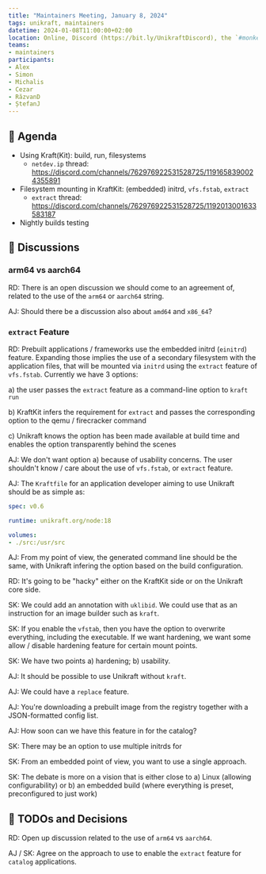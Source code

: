 ```yaml
---
title: "Maintainers Meeting, January 8, 2024"
tags: unikraft, maintainers
datetime: 2024-01-08T11:00:00+02:00
location: Online, Discord (https://bit.ly/UnikraftDiscord), the `#monkey-business` voice channel
teams:
- maintainers
participants:
- Alex
- Simon
- Michalis
- Cezar
- RăzvanD
- ȘtefanJ
---
```


## :dart: Agenda

* Using Kraft(Kit): build, run, filesystems
  * `netdev.ip` thread: https://discord.com/channels/762976922531528725/1191658390024355891
* Filesystem mounting in KraftKit: (embedded) initrd, `vfs.fstab`, `extract`
  * `extract` thread: https://discord.com/channels/762976922531528725/1192013001633583187
* Nightly builds testing

## :closed_book: Discussions

### arm64 vs aarch64

RD: There is an open discussion we should come to an agreement of, related to the use of the `arm64` or `aarch64` string.

AJ: Should there be a discussion also about `amd64` and `x86_64`?

### `extract` Feature

RD: Prebuilt applications / frameworks use the embedded initrd (`einitrd`) feature.
Expanding those implies the use of a secondary filesystem with the application files, that will be mounted via `initrd` using the `extract` feature of `vfs.fstab`.
Currently we have 3 options:

a) the user passes the `extract` feature as a command-line option to `kraft run`

b) KraftKit infers the requirement for `extract` and passes the corresponding option to the qemu / firecracker command

c) Unikraft knows the option has been made available at build time and enables the option transparently behind the scenes

AJ: We don't want option a) because of usability concerns.
The user shouldn't know / care about the use of `vfs.fstab`, or `extract` feature.

AJ: The `Kraftfile` for an application developer aiming to use Unikraft should be as simple as:

```yaml
spec: v0.6

runtime: unikraft.org/node:18

volumes:
- ./src:/usr/src
```

AJ: From my point of view, the generated command line should be the same, with Unikraft infering the option based on the build configuration.

RD: It's going to be "hacky" either on the KraftKit side or on the Unikraft core side.

SK: We could add an annotation with `uklibid`.
We could use that as an instruction for an image builder such as `kraft`.

SK: If you enable the `vfstab`, then you have the option to overwrite everything, including the executable.
If we want hardening, we want some allow / disable hardening feature for certain mount points.

SK: We have two points a) hardening; b) usability.

AJ: It should be possible to use Unikraft without `kraft`.

AJ: We could have a `replace` feature.

AJ: You're downloading a prebuilt image from the registry together with a JSON-formatted config list.

AJ: How soon can we have this feature in for the catalog?

SK: There may be an option to use multiple initrds for 

SK: From an embedded point of view, you want to use a single approach.

SK: The debate is more on a vision that is either close to a) Linux (allowing configurability) or b) an embedded build (where everything is preset, preconfigured to just work)

## :wrench: TODOs and Decisions

RD: Open up discussion related to the use of `arm64` vs `aarch64`.

AJ / SK: Agree on the approach to use to enable the `extract` feature for `catalog` applications.
